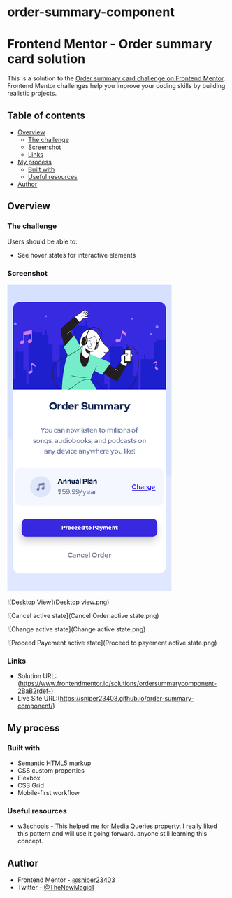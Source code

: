 # order-summary-component
# Frontend Mentor - Order summary card solution

This is a solution to the [Order summary card challenge on Frontend Mentor](https://www.frontendmentor.io/challenges/order-summary-component-QlPmajDUj). Frontend Mentor challenges help you improve your coding skills by building realistic projects. 

## Table of contents

- [Overview](#overview)
  - [The challenge](#the-challenge)
  - [Screenshot](#screenshot)
  - [Links](#links)
- [My process](#my-process)
  - [Built with](#built-with)
  - [Useful resources](#useful-resources)
- [Author](#author)

## Overview

### The challenge

Users should be able to:

- See hover states for interactive elements

### Screenshot
![Mobile View](Mobile%20View.png)

![Desktop View](Desktop view.png)

![Cancel active state](Cancel Order active state.png)

![Change active state](Change active state.png)

![Proceed Payement active state](Proceed to payement active state.png)

### Links

- Solution URL:(https://www.frontendmentor.io/solutions/ordersummarycomponent-2BaB2rdef-)
- Live Site URL:(https://sniper23403.github.io/order-summary-component/)

## My process

### Built with
- Semantic HTML5 markup
- CSS custom properties
- Flexbox
- CSS Grid
- Mobile-first workflow

### Useful resources

- [w3schools](https://www.example.com) - This helped me for Media Queries property. I really liked this pattern and will use it going forward.
anyone still learning this concept.

## Author
- Frontend Mentor - [@sniper23403](https://www.frontendmentor.io/profile/sniper23403)
- Twitter - [@TheNewMagic1](https://twitter.com/TheNewMagic1)


